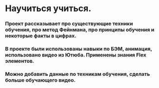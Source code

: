 # Научиться учиться.
### Проект рассказывает про существующие техники обучения,  про метод Фейнмана, про принципы обучения и некоторые факты в цифрах.  
###  В проекте были использованы навыки по БЭМ, анимация, использовано видео из Ютюба. Применены знания Flex элементов.
### Можно добавить данные по техникам обучения, сделать больше обучающего видео.